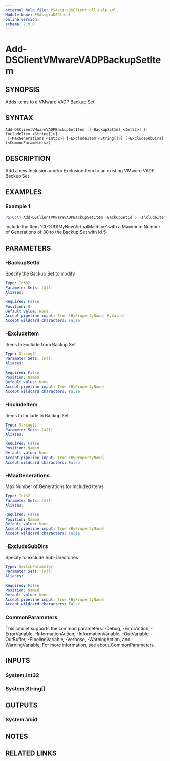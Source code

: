 ```yaml
---
external help file: PSAsigraDSClient.dll-Help.xml
Module Name: PSAsigraDSClient
online version:
schema: 2.0.0
---
```


# Add-DSClientVMwareVADPBackupSetItem

## SYNOPSIS
Adds items to a VMware VADP Backup Set

## SYNTAX

```
Add-DSClientVMwareVADPBackupSetItem [[-BackupSetId] <Int32>] [-IncludeItem <String[]>]
 [-MaxGenerations <Int32>] [-ExcludeItem <String[]>] [-ExcludeSubDirs] [<CommonParameters>]
```

## DESCRIPTION
Add a new Inclusion and/or Exclusion Item to an existing VMware VADP Backup Set

## EXAMPLES

### Example 1
```powershell
PS C:\> Add-DSClientVMwareVADPBackupSetItem -BackupSetid 5 -IncludeItem 'CLOUD\MyNewVirtualMachine' -MaxGenerations 30
```

Include the Item 'CLOUD\MyNewVirtualMachine' with a Maximum Number of Generations of 30 to the Backup Set with Id 5

## PARAMETERS

### -BackupSetId
Specify the Backup Set to modify

```yaml
Type: Int32
Parameter Sets: (All)
Aliases:

Required: False
Position: 0
Default value: None
Accept pipeline input: True (ByPropertyName, ByValue)
Accept wildcard characters: False
```

### -ExcludeItem
Items to Exclude from Backup Set

```yaml
Type: String[]
Parameter Sets: (All)
Aliases:

Required: False
Position: Named
Default value: None
Accept pipeline input: True (ByPropertyName)
Accept wildcard characters: False
```

### -IncludeItem
Items to Include in Backup Set

```yaml
Type: String[]
Parameter Sets: (All)
Aliases:

Required: False
Position: Named
Default value: None
Accept pipeline input: True (ByPropertyName)
Accept wildcard characters: False
```

### -MaxGenerations
Max Number of Generations for Included Items

```yaml
Type: Int32
Parameter Sets: (All)
Aliases:

Required: False
Position: Named
Default value: None
Accept pipeline input: True (ByPropertyName)
Accept wildcard characters: False
```

### -ExcludeSubDirs
Specify to exclude Sub-Directories

```yaml
Type: SwitchParameter
Parameter Sets: (All)
Aliases:

Required: False
Position: Named
Default value: None
Accept pipeline input: True (ByPropertyName)
Accept wildcard characters: False
```

### CommonParameters
This cmdlet supports the common parameters: -Debug, -ErrorAction, -ErrorVariable, -InformationAction, -InformationVariable, -OutVariable, -OutBuffer, -PipelineVariable, -Verbose, -WarningAction, and -WarningVariable. For more information, see [about_CommonParameters](http://go.microsoft.com/fwlink/?LinkID=113216).

## INPUTS

### System.Int32

### System.String[]

## OUTPUTS

### System.Void

## NOTES

## RELATED LINKS
